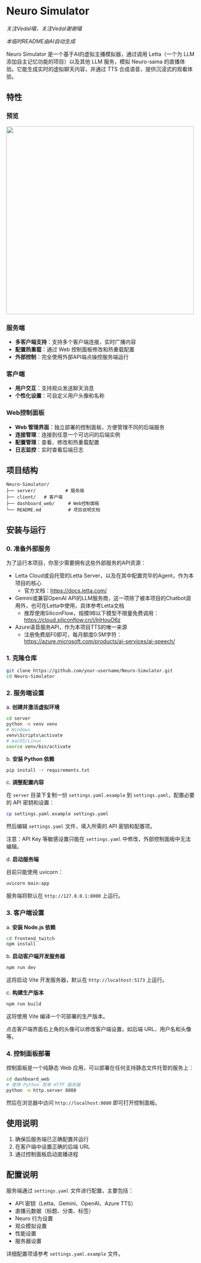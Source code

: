 # Neuro Simulator

*关注Vedal喵，关注Vedal谢谢喵*

*本临时README由AI自动生成*

Neuro Simulator 是一个基于AI的虚拟主播模拟器，通过调用 Letta（一个为 LLM 添加自主记忆功能的项目）以及其他 LLM 服务，模拟 Neuro-sama 的直播体验。它能生成实时的虚拟聊天内容，并通过 TTS 合成语音，提供沉浸式的观看体验。

## 特性

### 预览
<img src="start.gif" width="500" /> 

### 服务端

- **多客户端支持**：支持多个客户端连接，实时广播内容
- **配置热重载**：通过 Web 控制面板修改和热重载配置
- **外部控制**：完全使用外部API端点操控服务端运行

### 客户端

- **用户交互**：支持观众发送聊天消息
- **个性化设置**：可自定义用户头像和名称

### Web控制面板

- **Web 管理界面**：独立部署的控制面板，方便管理不同的后端服务
- **连接管理**：连接到任意一个可访问的后端实例
- **配置管理**：查看、修改和热重载配置
- **日志监控**：实时查看后端日志

## 项目结构

```
Neuro-Simulator/
├── server/           # 服务端
├── client/   # 客户端
├── dashboard_web/     # Web控制面板
└── README.md          # 项目说明文档
```

## 安装与运行

### 0. 准备外部服务

为了运行本项目，你至少需要拥有这些外部服务的API资源：
- Letta Cloud或自托管的Letta Server，以及在其中配置完毕的Agent，作为本项目的核心
  - 官方文档：https://docs.letta.com/
- Gemini或兼容OpenAI API的LLM服务商，这一项除了被本项目的Chatbot调用外，也可在Letta中使用，具体参考Letta文档
  - 推荐使用SiliconFlow，规模9B以下模型不限量免费调用：https://cloud.siliconflow.cn/i/lnHouO6z
- Azure语音服务API，作为本项目TTS的唯一来源
  - 注册免费层F0即可，每月额度0.5M字符：https://azure.microsoft.com/products/ai-services/ai-speech/

### 1. 克隆仓库

```bash
git clone https://github.com/your-username/Neuro-Simulator.git
cd Neuro-Simulator
```

### 2. 服务端设置

a. **创建并激活虚拟环境**

```bash
cd server
python -m venv venv
# Windows
venv\Scripts\activate
# macOS/Linux
source venv/bin/activate
```

b. **安装 Python 依赖**

```bash
pip install -r requirements.txt
```

c. **调整配置内容**

在 `server` 目录下复制一份 `settings.yaml.example` 到 `settings.yaml`，配置必要的 API 密钥和设置：

```bash
cp settings.yaml.example settings.yaml
```

然后编辑 `settings.yaml` 文件，填入所需的 API 密钥和配置项。

注意：API Key 等敏感设置只能在 `settings.yaml` 中修改，外部控制面板中无法编辑。

d. **启动服务端**

目前只能使用 uvicorn：

```bash
uvicorn main:app
```

服务端将默认在 `http://127.0.0.1:8000` 上运行。

### 3. 客户端设置

a. **安装 Node.js 依赖**

```bash
cd frontend_twitch
npm install
```

b. **启动客户端开发服务器**

```bash
npm run dev
```

这将启动 Vite 开发服务器，默认在 `http://localhost:5173` 上运行。

c. **构建生产版本**

```bash
npm run build
```

这将使用 Vite 编译一个可部署的生产版本。

点击客户端界面右上角的头像可以修改客户端设置，如后端 URL、用户名和头像等。

### 4. 控制面板部署

控制面板是一个纯静态 Web 应用，可以部署在任何支持静态文件托管的服务上：

```bash
cd dashboard_web
# 使用 Python 简单 HTTP 服务器
python -m http.server 8080
```

然后在浏览器中访问 `http://localhost:8080` 即可打开控制面板。

## 使用说明

1. 确保后服务端已正确配置并运行
2. 在客户端中设置正确的后端 URL
3. 通过控制面板启动直播进程

## 配置说明

服务端通过 `settings.yaml` 文件进行配置，主要包括：

- API 密钥（Letta、Gemini、OpenAI、Azure TTS）
- 直播元数据（标题、分类、标签）
- Neuro 行为设置
- 观众模拟设置
- 性能设置
- 服务器设置

详细配置项请参考 `settings.yaml.example` 文件。
